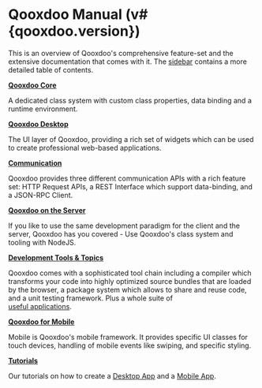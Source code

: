 # Qooxdoo Manual (v#{qooxdoo.version})

This is an overview of Qooxdoo's comprehensive feature-set and the extensive
documentation that comes with it. The [sidebar](_sidebar.md) contains a more
detailed table of contents.

**[Qooxdoo Core](core/README.md)**

A dedicated class system with custom class properties, data binding and a
runtime environment.

**[Qooxdoo Desktop](desktop/gui/README.md)**

The UI layer of Qooxdoo, providing a rich set of widgets which can be used to
create professional web-based applications.

**[Communication](communication/README.md)**

Qooxdoo provides three different communication APIs with a rich feature set:
HTTP Request APIs, a REST Interface which support data-binding, and a JSON-RPC
Client.

**[Qooxdoo on the Server](server/README.md)**

If you like to use the same development paradigm for the client and the server,
Qooxdoo has you covered - Use Qooxdoo's class system and tooling with NodeJS.

**[Development Tools & Topics](development/README.md)**

Qooxdoo comes with a sophisticated tool chain including a compiler which
transforms your code into highly optimized source bundles that are loaded by the
browser, a package system which allows to share and reuse code, and a unit
testing framework. Plus a whole suite of  
[useful applications](apps.md).

**[Qooxdoo for Mobile](mobile/README.md)**

Mobile is Qooxdoo's mobile framework. It provides specific UI classes for touch
devices, handling of mobile events like swiping, and specific styling.

**[Tutorials](tutorial/README.md)**

Our tutorials on how to create a [Desktop App](tutorial/twitter/README.md) and a
[Mobile App](mobile/tutorial.md).
